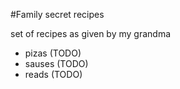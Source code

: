 #Family secret recipes

set of recipes as given by my grandma

- pizas (TODO)
- sauses (TODO)
- reads (TODO)